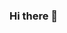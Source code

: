 ### Hi there 👋

<!--
**UnivFanClub/UnivFanClub** is a ✨ _special_ ✨ repository because its `README.md` (this file) appears on your GitHub profile.

Here are some ideas to get you started:

- 🔭 I’m currently working on, well, uh, I'm working on learning.
- 🌱 I’m currently learning CSS and Javascript.
- 👯 I’m looking to collaborate on,
- 🤔 I’m looking for help with everything.
- 💬 Ask me about professional audiovisual productions.
- 📫 How to reach me: instagram.com/univfanclub
- ⚡ Fun fact: :^)
-->
